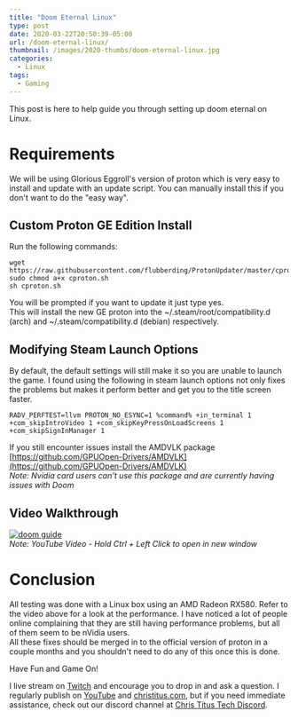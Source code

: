 ```yaml
---
title: "Doom Eternal Linux"
type: post
date: 2020-03-22T20:50:39-05:00
url: /doom-eternal-linux/
thumbnail: /images/2020-thumbs/doom-eternal-linux.jpg
categories:
  - Linux
tags:
  - Gaming
---
```

This post is here to help guide you through setting up doom eternal on Linux. 
<!--more-->

# Requirements
We will be using Glorious Eggroll's version of proton which is very easy to install and update with an update script. You can manually install this if you don't want to do the "easy way". 

## Custom Proton GE Edition Install
Run the following commands:  
```
wget https://raw.githubusercontent.com/flubberding/ProtonUpdater/master/cproton.sh
sudo chmod a+x cproton.sh
sh cproton.sh
```

You will be prompted if you want to update it just type yes.  
This will install the new GE proton into the ~/.steam/root/compatibility.d (arch) and ~/.steam/compatibility.d (debian) respectively. 

## Modifying Steam Launch Options
By default, the default settings will still make it so you are unable to launch the game. I found using the following in steam launch options not only fixes the problems but makes it perform better and get you to the title screen faster. 
```
RADV_PERFTEST=llvm PROTON_NO_ESYNC=1 %command% +in_terminal 1 +com_skipIntroVideo 1 +com_skipKeyPressOnLoadScreens 1 +com_skipSignInManager 1
```
If you still encounter issues install the AMDVLK package [https://github.com/GPUOpen-Drivers/AMDVLK](https://github.com/GPUOpen-Drivers/AMDVLK)  
*Note: Nvidia card users can't use this package and are currently having issues with Doom*

## Video Walkthrough
[![doom guide](https://img.youtube.com/vi/g3UPxd8iUsU/0.jpg)](https://www.youtube.com/watch?v=g3UPxd8iUsU)  
_Note: YouTube Video - Hold Ctrl + Left Click to open in new window_

# Conclusion
All testing was done with a Linux box using an AMD Radeon RX580. Refer to the video above for a look at the performance. I have noticed a lot of people online complaining that they are still having performance problems, but all of them seem to be nVidia users.  
All these fixes should be merged in to the official version of proton in a couple months and you shouldn't need to do any of this once this is done. 

Have Fun and Game On!

I live stream on [Twitch][1] and encourage you to drop in and ask a question. I regularly publish on [YouTube][2] and [christitus.com][3], but if you need immediate assistance, check out our discord channel at [Chris Titus Tech Discord][4].

 [1]: https://twitch.tv/christitustech
 [2]: https://www.youtube.com/c/ChrisTitusTech
 [3]: https://www.christitus.com/
 [4]: https://www.christitus.com/discord

